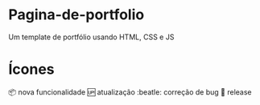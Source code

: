 # Pagina-de-portfolio
Um template de portfólio usando HTML, CSS e JS

# Ícones
:package: nova funcionalidade
:up: atualização
:beatle: correção de bug
:checkered_flag: release